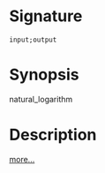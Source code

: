# Signature
```vikid-signature
input;output
```

# Synopsis
natural_logarithm

# Description

[more...](https://en.wikipedia.org/wiki/Natural_logarithm)